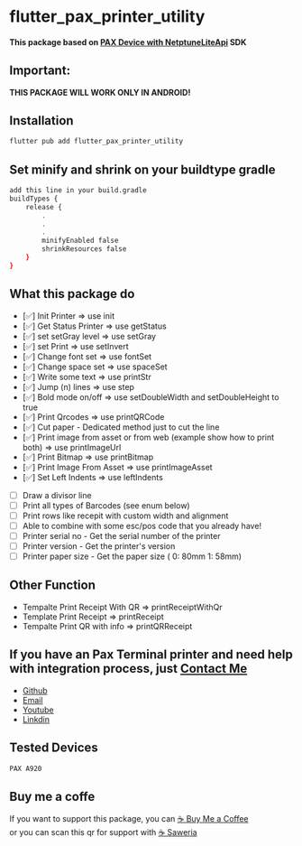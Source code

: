 # flutter_pax_printer_utility

#### This package based on [PAX Device with NetptuneLiteApi](https://docs.hips.com/docs/pax-a920 "PAX Device") SDK

## Important: 
  **THIS PACKAGE WILL WORK ONLY IN ANDROID!**

## Installation  

```bash
flutter pub add flutter_pax_printer_utility
```


## Set minify and shrink on your buildtype gradle

```bash
add this line in your build.gradle
buildTypes {
    release {
        .
        .
        .
        minifyEnabled false
        shrinkResources false
    }
}
```

## What this package do
- [✅] Init Printer => use init
- [✅] Get Status Printer => use getStatus
- [✅] set setGray level => use setGray
- [✅] set Print => use setInvert
- [✅] Change font set => use fontSet
- [✅] Change space set => use spaceSet
- [✅] Write some text => use printStr
- [✅] Jump (n) lines => use step
- [✅] Bold mode on/off => use setDoubleWidth and setDoubleHeight to true
- [✅] Print Qrcodes => use printQRCode
- [✅] Cut paper - Dedicated method just to cut the line
- [✅] Print image from asset or from web (example show how to print both) => use printImageUrl
- [✅] Print Bitmap => use printBitmap
- [✅] Print Image From Asset => use printImageAsset
- [✅]  Set Left Indents => use leftIndents
- [ ] Draw a divisor line
- [ ] Print all types of Barcodes (see enum below)
- [ ] Print rows like recepit with custom width and alignment
- [ ] Able to combine with some esc/pos code that you already have!
- [ ] Printer serial no - Get the serial number of the printer
- [ ] Printer version - Get the printer's version
- [ ] Printer paper size - Get the paper size ( 0: 80mm 1: 58mm)

## Other Function
- Tempalte Print Receipt With QR => printReceiptWithQr
- Template Print Receipt => printReceipt
- Tempalte Print QR with info => printQRReceipt

## If you have an Pax Terminal printer and need help with integration process, just [Contact Me](https://saweria.co/overlays/qr?streamKey=54dc04b8045bb0355cde915ab1bb85b5&topLabel=MAHA&bottomLabel=Buy+Me+A+Coffe&backgroundColor=%232b9dfaFF&barcodeColor=%23000&username=maha)

 - [Github](https://github.com/AuliaVailo)
 - [Email](mailto:abdul.haq.aulia@gmail.com)
 - [Youtube](https://www.youtube.com/channel/UC02Kasrd4--IzX2mNcI2tWg)
 - [Linkdin](https://www.linkedin.com/in/moh-abdul-haq-aulia-29a925169/)

## Tested Devices

```bash
PAX A920 
```

## Buy me a coffe
If you want to support this package, you can [☕️ Buy Me a Coffee](https://www.buymeacoffee.com/abdulhaqaulia) <br>or you can scan this qr for support with [☕️ Saweria](https://saweria.co/overlays/qr?streamKey=54dc04b8045bb0355cde915ab1bb85b5&topLabel=MAHA&bottomLabel=Buy+Me+A+Coffe&backgroundColor=%232b9dfaFF&barcodeColor=%23000&username=maha)
